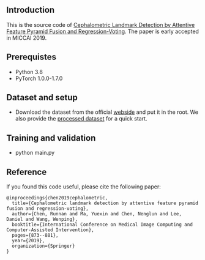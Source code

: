 ## Introduction
This is the source code of [Cephalometric Landmark Detection by Attentive Feature Pyramid Fusion and Regression-Voting](https://arxiv.org/pdf/1908.08841.pdf). The paper is early accepted in MICCAI 2019.



## Prerequistes
- Python 3.8
- PyTorch 1.0.0-1.7.0

## Dataset and setup
- Download the dataset from the official [webside](https://figshare.com/s/37ec464af8e81ae6ebbf) and put it in the root. We also provide the [processed dataset](https://connecthkuhk-my.sharepoint.com/:u:/g/personal/crnsmile_connect_hku_hk/ESyxizaJcnpBi1xmQjsiS4wBkHg4cxcf6aktdiOmf9OxBg?e=TnngZu) for a quick start.


## Training and validation
- python main.py

## Reference

If you found this code useful, please cite the following paper:

```
@inproceedings{chen2019cephalometric,
  title={Cephalometric landmark detection by attentive feature pyramid fusion and regression-voting},
  author={Chen, Runnan and Ma, Yuexin and Chen, Nenglun and Lee, Daniel and Wang, Wenping},
  booktitle={International Conference on Medical Image Computing and Computer-Assisted Intervention},
  pages={873--881},
  year={2019},
  organization={Springer}
}
```
